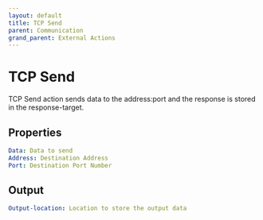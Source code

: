```yaml
---
layout: default
title: TCP Send
parent: Communication
grand_parent: External Actions
---
```


# TCP Send
TCP Send action sends data to the address:port and the response is stored in the response-target.

## Properties
```yaml
Data: Data to send
Address: Destination Address
Port: Destination Port Number
```

## Output
```yaml
Output-location: Location to store the output data
```
